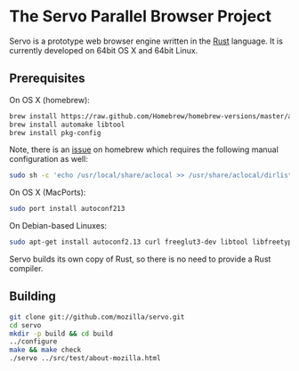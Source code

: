 # The Servo Parallel Browser Project

Servo is a prototype web browser engine written in the [Rust](https://github.com/mozilla/rust)
language. It is currently developed on 64bit OS X and 64bit Linux.

## Prerequisites

On OS X (homebrew):

``` sh
brew install https://raw.github.com/Homebrew/homebrew-versions/master/autoconf213.rb
brew install automake libtool
brew install pkg-config
```

Note, there is an [issue][] on homebrew which requires the following manual
configuration as well:

``` sh
sudo sh -c 'echo /usr/local/share/aclocal >> /usr/share/aclocal/dirlist'
```

On OS X (MacPorts):

``` sh
sudo port install autoconf213
```
    
On Debian-based Linuxes:

``` sh
sudo apt-get install autoconf2.13 curl freeglut3-dev libtool libfreetype6-dev libfontconfig1-dev libglib2.0-dev
```

Servo builds its own copy of Rust, so there is no need to provide a Rust
compiler.

## Building

``` sh
git clone git://github.com/mozilla/servo.git
cd servo
mkdir -p build && cd build
../configure
make && make check
./servo ../src/test/about-mozilla.html
```

[issue]: https://github.com/mxcl/homebrew/issues/5117

